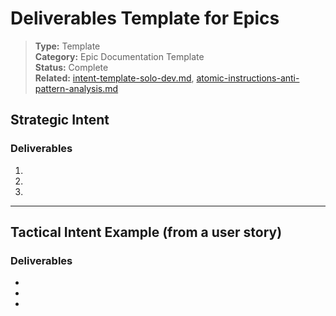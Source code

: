 # Deliverables Template for Epics

> **Type:** Template  
> **Category:** Epic Documentation Template  
> **Status:** Complete  
> **Related:** [intent-template-solo-dev.md](./intent-template-solo-dev.md), [atomic-instructions-anti-pattern-analysis.md](../principles/atomic-instructions-anti-pattern-analysis.md)

<!--
Use this template to document deliverables for any epic.
- Fill in the Strategic Intent and its deliverables (the big picture, cross-cutting outcomes).
- For each key user story or sub-feature, add a Tactical Intent section with its specific deliverables.
- Link to source epics/user stories as needed.
-->

## Strategic Intent
> <!-- Write a concise, outcome-focused statement describing the overall goal of the epic. -->

### Deliverables
1. <!-- Major deliverable or capability (e.g., API endpoint, UI component, real-time sync, etc.) -->
2. <!-- ... -->
3. <!-- ... -->

---

## Tactical Intent Example (from a user story)
> <!-- Write a focused intent for a specific user story or sub-feature. -->

### Deliverables
- <!-- Specific, testable deliverable (e.g., UI component, endpoint, test, etc.) -->
- <!-- ... -->
- <!-- ... -->

<!--
Repeat the Tactical Intent section for each key user story or sub-feature as needed.
--> 